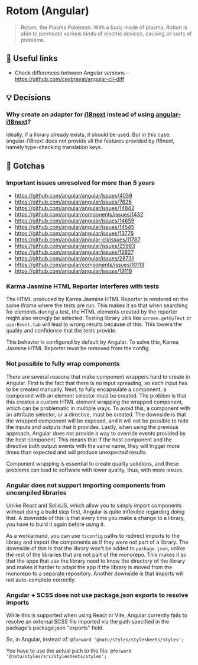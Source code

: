 # Rotom (Angular)

> Rotom, the Plasma Pokémon. With a body made of plasma, Rotom is able to permeate various kinds of electric devices, causing all sorts of problems.

## 🔗 Useful links

- Check differences between Angular versions - https://github.com/cexbrayat/angular-cli-diff

## 💡 Decisions

### Why create an adapter for [i18next](https://www.npmjs.com/package/i18next) instead of using [angular-i18next](https://www.npmjs.com/package/angular-i18next)?

Ideally, if a library already exists, it should be used. But in this case, angular-i18next does not provide all the features provided by i18next, namely type-checking translation keys.

## 🤡 Gotchas

### Important issues unresolved for more than 5 years

- https://github.com/angular/angular/issues/4059
- https://github.com/angular/angular/issues/7626
- https://github.com/angular/angular/issues/14842
- https://github.com/angular/components/issues/1432
- https://github.com/angular/angular/issues/14659
- https://github.com/angular/angular/issues/14545
- https://github.com/angular/angular/issues/13776
- https://github.com/angular/angular-cli/issues/11787
- https://github.com/angular/angular/issues/25963
- https://github.com/angular/angular/issues/12627
- https://github.com/angular/angular/issues/28731
- https://github.com/angular/components/issues/10113
- https://github.com/angular/angular/issues/19119

### Karma Jasmine HTML Reporter interferes with tests

The HTML produced by Karma Jasmine HTML Reporter is rendered on the same iframe where the tests are run. This makes it so that when searching for elements during a test, the HTML elements created by the reporter might also wrongly be selected. Testing library utils like `screen.getByText` or `userEvent.tab` will lead to wrong results because of this. This lowers the quality and confidence that the tests provide.

This behavior is configured by default by Angular. To solve this, Karma Jasmine HTML Reporter must be removed from the config.

### Not possible to fully wrap components

There are several reasons that make component wrappers hard to create in Angular. First is the fact that there is no input spreading, so each input has to be created manually. Next, to fully encapsulate a component, a component with an element selector must be created. The problem is that this creates a custom HTML element wrapping the wrapped component, which can be problematic in multiple ways. To avoid this, a component with an attribute selector, or a directive, must be created. The downside is that the wrapped component will be exposed, and it will not be possible to hide the inputs and outputs that it provides. Lastly, when using the previous approach, Angular does not provide a way to override events provided by the host component. This means that if the host component and the directive both output events with the same name, they will trigger more times than expected and will produce unexpected results.

Component wrapping is essential to create quality solutions, and these problems can lead to software with lower quality, thus, with more issues.

### Angular does not support importing components from uncompiled libraries

Unlike React and SolidJS, which allow you to simply import components without doing a build step first, Angular is quite inflexible regarding doing that.
A downside of this is that every time you make a change to a library, you have to build it again before using it.

As a workaround, you can use `tsconfig` paths to redirect imports to the library and import the components as if they were not part of a library.
The downside of this is that the library won't be added to `package.json`, unlike the rest of the libraries that are not part of the monorepo.
This makes it so that the apps that use the library need to know the directory of the library and makes it harder to adapt the app if the library is moved from the monorepo to a separate repository. Another downside is that imports will not auto-complete correctly.

### Angular + SCSS does not use package.json exports to resolve imports

While this is supported when using React or Vite, Angular currently fails to resolve an external SCSS file imported via the path specified in the package's package.json "exports" field.

So, in Angular, instead of:
`@forward '@natu/styles/stylesheets/styles';`

You have to use the actual path to the file:
`@forward '@natu/styles/src/stylesheets/styles';`
